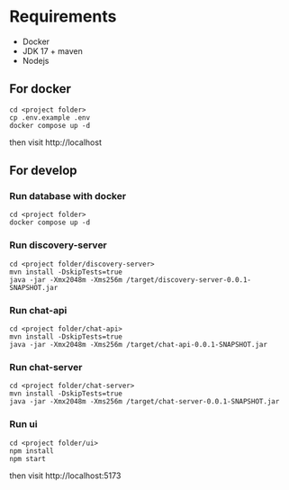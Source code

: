 # Requirements
- Docker
- JDK 17 + maven
- Nodejs
## For docker
```
cd <project folder>
cp .env.example .env
docker compose up -d
```
then visit http://localhost
## For develop
### Run database with docker
```
cd <project folder>
docker compose up -d
```
### Run discovery-server
```
cd <project folder/discovery-server>
mvn install -DskipTests=true
java -jar -Xmx2048m -Xms256m /target/discovery-server-0.0.1-SNAPSHOT.jar
```
### Run chat-api
```
cd <project folder/chat-api>
mvn install -DskipTests=true
java -jar -Xmx2048m -Xms256m /target/chat-api-0.0.1-SNAPSHOT.jar
```
### Run chat-server
```
cd <project folder/chat-server>
mvn install -DskipTests=true
java -jar -Xmx2048m -Xms256m /target/chat-server-0.0.1-SNAPSHOT.jar
```
### Run ui
```
cd <project folder/ui>
npm install
npm start
```
then visit http://localhost:5173